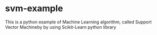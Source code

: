 # svm-example
This is a python example of Machine Learning algorithm, called Support Vector Machineby by using Scikit-Learn python library
